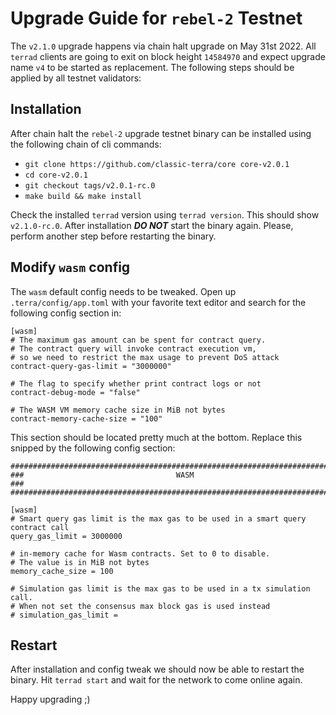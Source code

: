 # Upgrade Guide for `rebel-2` Testnet

The `v2.1.0` upgrade happens via chain halt upgrade on May 31st 2022. All `terrad` clients are going to exit on block height `14584970` and expect upgrade name `v4` to be started as replacement. The following steps should be applied by all testnet validators: 

## Installation

After chain halt the `rebel-2` upgrade testnet binary can be installed using the following chain of cli commands:

- `git clone https://github.com/classic-terra/core core-v2.0.1`
- `cd core-v2.0.1`
- `git checkout tags/v2.0.1-rc.0`
- `make build && make install`

Check the installed `terrad` version using `terrad version`. This should show `v2.1.0-rc.0`. After installation ***DO NOT*** start the binary again. Please, perform another step before restarting the binary.

## Modify `wasm` config

The `wasm` default config needs to be tweaked. Open up `.terra/config/app.toml` with your favorite text editor and search for the following config section in:

```
[wasm]
# The maximum gas amount can be spent for contract query.
# The contract query will invoke contract execution vm,
# so we need to restrict the max usage to prevent DoS attack
contract-query-gas-limit = "3000000"

# The flag to specify whether print contract logs or not
contract-debug-mode = "false"

# The WASM VM memory cache size in MiB not bytes
contract-memory-cache-size = "100"
```

This section should be located pretty much at the bottom. Replace this snipped by the following config section:

```
###############################################################################
###                                  WASM                                   ###
###############################################################################

[wasm]
# Smart query gas limit is the max gas to be used in a smart query contract call
query_gas_limit = 3000000

# in-memory cache for Wasm contracts. Set to 0 to disable.
# The value is in MiB not bytes
memory_cache_size = 100

# Simulation gas limit is the max gas to be used in a tx simulation call.
# When not set the consensus max block gas is used instead
# simulation_gas_limit =
```

## Restart

After installation and config tweak we should now be able to restart the binary. Hit `terrad start` and wait for the network to come online again.

Happy upgrading ;)
